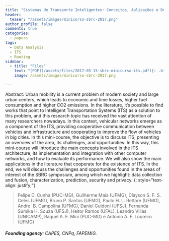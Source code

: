 ```yaml
---
title: "Sistemas de Transporte Inteligentes: Conceitos, Aplicações e Desafios"
header:
  teaser: "/assets/images/minicurso-sbrc-2017.png"
author_profile: false
comments: true
categories:
  - papers
tags:
  - Data Analysis
  - ITS
  - Routing
sidebar:
  - title: "Files"
    text: "[PDF](/assets/files/2017-05-15-sbrc-minicurso-its.pdf){: .btn .btn--success}{: target=\"_blank\"} [Talk PDF ~150Mb](http://homepages.dcc.ufmg.br/~fdcunha/MinicursoSBRC.pdf){: .btn .btn--info}{: target=\"_blank\"}  [Site](http://homepages.dcc.ufmg.br/~fdcunha/){: .btn .btn--info}{: target=\"_blank\"} "
    image: /assets/images/minicurso-sbrc-2017.png

---
```


Abstract: Urban mobility is a current problem of modern society and large urban centers, which leads to economic and time losses, higher fuel consumption and higher CO2 emissions. In the literature, it’s possible to find works that point to Intelligent Transportation Systems (ITS) as a solution to this problem, and this research topic has received the vast attention of many researchers nowadays. In this context, vehicular networks emerge as a component of the ITS, providing cooperative communication between vehicles and infrastructure and cooperating to improve the flow of vehicles in big cities. In this mini-course, the objective is to discuss ITS, presenting an overview of the area, its challenges, and opportunities. In this way, this mini-course will introduce the main concepts involved in the ITS architecture, its implementation and integration with other computer networks, and how to evaluate its performance. We will also show the main applications in the literature that cooperate for the existence of ITS. In the end, we will discuss the challenges and opportunities found in the areas of interest of the SBRC symposium, among which we highlight: data collection and fusion, characterization, prediction, security and privacy.
{: style="text-align: justify;"}

> Felipe D. Cunha (PUC-MG), Guilherme Maia (UFMG), Clayson S. F. S. Celes
(UFMG), Bruno P. Santos (UFMG), Paulo H. L. Rettore (UFMG), Andre´
B. Campolina (UFMG), Daniel Guidoni (UFSJ), Fernanda Sumika H. Souza
(UFSJ), Heitor Ramos (UFAL), Leandro Villas (UNICAMP), Raquel A. F.
Mini (PUC-MG) e Antonio A. F. Loureiro (UFMG)
###### **Founding agency**: CAPES, CNPq, FAPEMIG.
